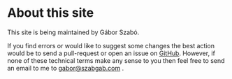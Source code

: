 # About this site

This site is being maintained by Gábor Szabó.

If you find errors or would like to suggest some changes the best action would be
to send a pull-request or open an issue on [GitHub](https://github.com/szabgab/ladino/).
However, if none of these technical terms make any sense to you then feel free to send an
email to me to gabor@szabgab.com .

